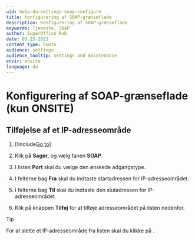 ```yaml
---
uid: help-da-settings-soap-configure
title: Konfigurering af SOAP-grænseflade
description: Konfigurering af SOAP-grænseflade
keywords: Tjeneste, SOAP
author: SuperOffice RnD
date: 03.23.2023
content_type: howto
audience: settings
audience_tooltip: Settings and maintenance
envir: onsite
language: da
---
```


# Konfigurering af SOAP-grænseflade (kun ONSITE)

## Tilføjelse af et IP-adresseområde

1. [!include[Go to](../../learn/includes/goto-sm.md)]

1. Klik på **Sager**, og vælg fanen **SOAP**.

1. I listen **Port** skal du vælge den ønskede adgangstype.

1. I felterne bag **Fra** skal du indtaste startadressen for IP-adresseområdet.

1. I felterne bag **Til** skal du indtaste den slutadressen for IP-adresseområdet.

1. Klik på knappen **Tilføj** for at tilføje adresseområdet på listen nedenfor.

> [!TIP]
> For at slette et IP-adresseområde fra listen skal du klikke på <i class="ph ph-x-circle" aria-label="x"></i>.
